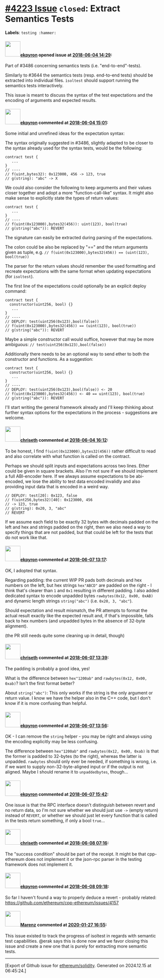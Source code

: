 # [\#4223 Issue](https://github.com/ethereum/solidity/issues/4223) `closed`: Extract Semantics Tests
**Labels**: `testing :hammer:`


#### <img src="https://avatars.githubusercontent.com/u/1347491?v=4" width="50">[ekpyron](https://github.com/ekpyron) opened issue at [2018-06-04 14:29](https://github.com/ethereum/solidity/issues/4223):

Part of #3486 concerning semantics tests (i.e. "end-to-end"-tests).

Similarly to #3644 the semantics tests (resp. end-to-end tests) should be extracted into individual files. ``ìsoltest`` should support running the semantics tests interactively.

This issue is meant to discuss the syntax of the test expectations and the encoding of arguments and expected results.


#### <img src="https://avatars.githubusercontent.com/u/1347491?v=4" width="50">[ekpyron](https://github.com/ekpyron) commented at [2018-06-04 15:01](https://github.com/ethereum/solidity/issues/4223#issuecomment-394386568):

Some initial and unrefined ideas for the expectation syntax:

The syntax originally suggested in #3486, slightly adapted to be closer to the syntax already used for the syntax tests, would be the following:
```
contract test {
   ...
}
// ----
// f(uint,bytes32): 0x123000, 456 -> 123, true
// g(string): "abc" -> X
```


We could also consider the following to keep arguments and their values closer together and adopt a more "function-call-like" syntax. It might also make sense to explicitly state the types of return values:


```
contract test {
   ...
}
// ----
// f(uint(0x123000),bytes32(456)): uint(123), bool(true)
// g(string("abc")): REVERT
```
The signature can easily be extracted during parsing of the expectations.

The colon could be also be replaced by "==" and the return arguments given as tuple, e.g.
```// f(uint(0x123000),bytes32(456)) == (uint(123), bool(true))```

The parser for the return values should remember the used formatting and recreate expectations with the same format when updating expectations (for ``isoltest``).

The first line of the expectations could optionally be an explicit deploy command:


```
contract test {
  constructor(uint256, bool) {}
   ...
}
// ----
// DEPLOY: test(uint256(0x123),bool(false))
// f(uint(0x123000),bytes32(456)) == (uint(123), bool(true))
// g(string("abc")): REVERT
```

Maybe a simple constructor call would suffice, however that may be more ambiguous:
```// test(uint256(0x123),bool(false))```

Additionally there needs to be an optional way to send ether to both the constructor and functions. As a suggestion:

```
contract test {
  constructor(uint256, bool) {}
   ...
}
// ----
// DEPLOY: test(uint256(0x123),bool(false)) <- 20
// f(uint(0x123000),bytes32(456)) <- 40 == uint(123), bool(true)
// g(string("abc")): REVERT
```

I'll start writing the general framework already and I'll keep thinking about further syntax options for the expectations in the process - suggestions are welcome.

#### <img src="https://avatars.githubusercontent.com/u/9073706?v=4" width="50">[chriseth](https://github.com/chriseth) commented at [2018-06-04 16:12](https://github.com/ethereum/solidity/issues/4223#issuecomment-394412031):

To be honest, I find `f(uint(0x123000),bytes32(456))` rather difficult to read and also correlate with what function is called on the contract.

Perhaps we should split inputs and expectations across two lines. Ether could be given in square brackets. Also I'm not sure if we should implement a full ABI-encoder here. If we always assume expectations to be abi-encoded, we lose the ability to test data encoded invalidly and also providing input data that is encoded in a weird way.

```
// DEPLOY: test[20]: 0x123, false
// f(uint256,bytes32)[40]: 0x123000, 456
// -> 123, true
// g(string): 0x20, 3, "abc"
// REVERT
```

If we assume each field to be exactly 32 bytes with decimals padded on the left and hex and strings padded on the right, then we also need a way to specify things that are not padded, but that could be left for the tests that do not work like that.

#### <img src="https://avatars.githubusercontent.com/u/1347491?v=4" width="50">[ekpyron](https://github.com/ekpyron) commented at [2018-06-07 13:17](https://github.com/ethereum/solidity/issues/4223#issuecomment-395416743):

OK, I adopted that syntax.

Regarding padding: the current WIP PR pads both decimals and hex numbers on the left, but hex strings ``hex"ABCD"`` are padded on the right - I think that's clearer than ``1`` and ``0x1`` resulting in different padding.
I also added dedicated syntax to encode unpadded bytes ``rawbytes(0x12, 0x00, 0xAB)`` and dynamic length strings ``string("abc")`` (i.e. ``0x20, 3, "abc"``).

Should expectation and result mismatch, the PR attempts to format the actual result exactly like the expected result and, if that's impossible, falls back to hex numbers (and unpadded bytes in the absence of 32-byte alignment).

(the PR still needs quite some cleaning up in detail, though)

#### <img src="https://avatars.githubusercontent.com/u/9073706?v=4" width="50">[chriseth](https://github.com/chriseth) commented at [2018-06-07 13:39](https://github.com/ethereum/solidity/issues/4223#issuecomment-395423477):

The padding is probably a good idea, yes!

What is the difference between `hex"1200ab"` and `rawbytes(0x12, 0x00, 0xab)`? Isn't the first format better?

About `string("abc")`: This only works if the string is the only argument or return value. I know we have the helper also in the C++ code, but I don't know if it is more confusing than helpful.

#### <img src="https://avatars.githubusercontent.com/u/1347491?v=4" width="50">[ekpyron](https://github.com/ekpyron) commented at [2018-06-07 13:56](https://github.com/ethereum/solidity/issues/4223#issuecomment-395429420):

OK - I can remove the ``string`` helper - you may be right and always using the encoding explicitly may be less confusing.

The difference between ``hex"1200ab"`` and ``rawbytes(0x12, 0x00, 0xab)`` is that the former is padded to 32-bytes (to the right), whereas the latter is unpadded. ``rawbytes`` should only ever be needed, if something is wrong, i.e. if we want to supply non-32-byte-aligned input or if the output is not aligned. Maybe I should rename it to ``unpaddedbytes``, though...

#### <img src="https://avatars.githubusercontent.com/u/1347491?v=4" width="50">[ekpyron](https://github.com/ekpyron) commented at [2018-06-07 15:42](https://github.com/ethereum/solidity/issues/4223#issuecomment-395468369):

One issue is that the RPC interface doesn't distinguish between revert and no return data, so I'm not sure whether we should just use ``->`` (empty return) instead of ``REVERT``, or whether we should just let every function that is called in the tests return something, if only a bool ``true``...

#### <img src="https://avatars.githubusercontent.com/u/9073706?v=4" width="50">[chriseth](https://github.com/chriseth) commented at [2018-06-08 07:16](https://github.com/ethereum/solidity/issues/4223#issuecomment-395671407):

The "success condition" should be part of the receipt. It might be that cpp-ethereum does not implement it or the json-rpc parser in the testing framework does not implement it.

#### <img src="https://avatars.githubusercontent.com/u/1347491?v=4" width="50">[ekpyron](https://github.com/ekpyron) commented at [2018-06-08 09:18](https://github.com/ethereum/solidity/issues/4223#issuecomment-395702838):

So far I haven't found a way to properly deduce a revert - probably related: https://github.com/ethereum/cpp-ethereum/issues/4157

#### <img src="https://avatars.githubusercontent.com/u/424752?u=2d50de05ec528b9b84f8b905a56e90669b0f8927&v=4" width="50">[Marenz](https://github.com/Marenz) commented at [2020-01-27 16:55](https://github.com/ethereum/solidity/issues/4223#issuecomment-578844026):

This issue existed to track the progress of isoltest in regards with semantic test capabilities. @erak says this is done now and we favor closing this issue and create a new one that is purely for extracting more semantic tests.


-------------------------------------------------------------------------------



[Export of Github issue for [ethereum/solidity](https://github.com/ethereum/solidity). Generated on 2024.12.15 at 06:45:24.]

